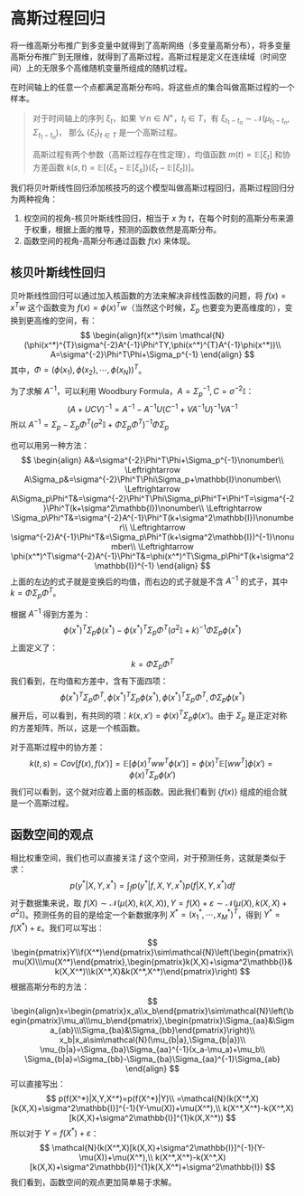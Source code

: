# 高斯过程回归

将一维高斯分布推广到多变量中就得到了高斯网络（多变量高斯分布），将多变量高斯分布推广到无限维，就得到了高斯过程，高斯过程是定义在连续域（时间空间）上的无限多个高维随机变量所组成的随机过程。

在时间轴上的任意一个点都满足高斯分布吗，将这些点的集合叫做高斯过程的一个样本。

>   对于时间轴上的序列 $\xi_t$，如果 $\forall n\in N^+，t_i\in T$，有 $\xi_{t_1-t_n}\sim \mathcal{N}(\mu_{t_1-t_n},\Sigma_{t_1-t_n})$，  那么 $\{\xi_t\}_{t\in T}$ 是一个高斯过程。
>
>   高斯过程有两个参数（高斯过程存在性定理），均值函数 $m(t)=\mathbb{E}[\xi_t]$ 和协方差函数 $k(s,t)=\mathbb{E}[(\xi_s-\mathbb{E}[\xi_s])(\xi_t-\mathbb{E}[\xi_t])]$。

我们将贝叶斯线性回归添加核技巧的这个模型叫做高斯过程回归，高斯过程回归分为两种视角：

1.  权空间的视角-核贝叶斯线性回归，相当于 $x$ 为 $t$，在每个时刻的高斯分布来源于权重，根据上面的推导，预测的函数依然是高斯分布。
2.  函数空间的视角-高斯分布通过函数 $f(x)$ 来体现。

## 核贝叶斯线性回归

贝叶斯线性回归可以通过加入核函数的方法来解决非线性函数的问题，将 $f(x)=x^Tw$ 这个函数变为 $f(x)=\phi(x)^Tw$（当然这个时候，$ \Sigma_p$ 也要变为更高维度的），变换到更高维的空间，有：
$$
\begin{align}f(x^*)\sim \mathcal{N}(\phi(x^*)^{T}\sigma^{-2}A^{-1}\Phi^TY,\phi(x^*)^{T}A^{-1}\phi(x^*))\\
A=\sigma^{-2}\Phi^T\Phi+\Sigma_p^{-1}
\end{align}
$$
其中，$\Phi=(\phi(x_1),\phi(x_2),\cdots,\phi(x_N))^T$。

为了求解 $A^{-1}$，可以利用 Woodbury Formula，$A=\Sigma_p^{-1},C=\sigma^{-2}\mathbb{I}$：
$$
(A+UCV)^{-1}=A^{-1}-A^{-1}U(C^{-1}+VA^{-1}U)^{-1}VA^{-1}
$$
所以 $A^{-1}=\Sigma_p-\Sigma_p\Phi^T(\sigma^2\mathbb{I}+\Phi\Sigma_p\Phi^T)^{-1}\Phi\Sigma_p$

也可以用另一种方法：
$$
\begin{align}
A&=\sigma^{-2}\Phi^T\Phi+\Sigma_p^{-1}\nonumber\\
\Leftrightarrow A\Sigma_p&=\sigma^{-2}\Phi^T\Phi\Sigma_p+\mathbb{I}\nonumber\\
\Leftrightarrow A\Sigma_p\Phi^T&=\sigma^{-2}\Phi^T\Phi\Sigma_p\Phi^T+\Phi^T=\sigma^{-2}\Phi^T(k+\sigma^2\mathbb{I})\nonumber\\
\Leftrightarrow \Sigma_p\Phi^T&=\sigma^{-2}A^{-1}\Phi^T(k+\sigma^2\mathbb{I})\nonumber\\
\Leftrightarrow \sigma^{-2}A^{-1}\Phi^T&=\Sigma_p\Phi^T(k+\sigma^2\mathbb{I})^{-1}\nonumber\\
\Leftrightarrow \phi(x^*)^T\sigma^{-2}A^{-1}\Phi^T&=\phi(x^*)^T\Sigma_p\Phi^T(k+\sigma^2\mathbb{I})^{-1}
\end{align}
$$
上面的左边的式子就是变换后的均值，而右边的式子就是不含 $A^{-1}$ 的式子，其中 $k=\Phi\Sigma_p\Phi^T$。

根据 $A^{-1}$ 得到方差为：
$$
\phi(x^*)^T\Sigma_p\phi(x^*)-\phi(x^*)^T\Sigma_p\Phi^T(\sigma^2\mathbb{I}+k)^{-1}\Phi\Sigma_p\phi(x^*)
$$
上面定义了：
$$
k=\Phi\Sigma_p\Phi^T
$$
我们看到，在均值和方差中，含有下面四项：
$$
\phi(x^*)^T\Sigma_p\Phi^T,\phi(x^*)^T\Sigma_p\phi(x^*),\phi(x^*)^T\Sigma_p\Phi^T,\Phi\Sigma_p\phi(x^*)
$$
展开后，可以看到，有共同的项：$k(x,x')=\phi(x)^T\Sigma_p\phi(x‘)$。由于 $\Sigma_p$ 是正定对称的方差矩阵，所以，这是一个核函数。

对于高斯过程中的协方差：
$$
k(t,s)=Cov[f(x),f(x')]=\mathbb{E}[\phi(x)^Tww^T\phi(x')]=\phi(x)^T\mathbb{E}[ww^T]\phi(x')=\phi(x)^T\Sigma_p\phi(x')
$$
我们可以看到，这个就对应着上面的核函数。因此我们看到 $\{f(x)\}$ 组成的组合就是一个高斯过程。

## 函数空间的观点

相比权重空间，我们也可以直接关注 $f$ 这个空间，对于预测任务，这就是类似于求：
$$
p(y^*|X,Y,x^*)=\int_fp(y^*|f,X,Y,x^*)p(f|X,Y,x^*)df
$$
对于数据集来说，取 $f(X)\sim\mathcal{N}(\mu(X),k(X,X)),Y=f(X)+\varepsilon\sim\mathcal{N}(\mu(X),k(X,X)+\sigma^2\mathbb{I})$。预测任务的目的是给定一个新数据序列 $X^*=(x_1^*,\cdots,x_M^*)^T$，得到 $Y^*=f(X^*)+\varepsilon$。我们可以写出：
$$
\begin{pmatrix}Y\\f(X^*)\end{pmatrix}\sim\mathcal{N}\left(\begin{pmatrix}\mu(X)\\\mu(X^*)\end{pmatrix},\begin{pmatrix}k(X,X)+\sigma^2\mathbb{I}&k(X,X^*)\\k(X^*,X)&k(X^*,X^*)\end{pmatrix}\right)
$$
根据高斯分布的方法：
$$
\begin{align}x=\begin{pmatrix}x_a\\x_b\end{pmatrix}\sim\mathcal{N}\left(\begin{pmatrix}\mu_a\\\mu_b\end{pmatrix},\begin{pmatrix}\Sigma_{aa}&\Sigma_{ab}\\\Sigma_{ba}&\Sigma_{bb}\end{pmatrix}\right)\\
x_b|x_a\sim\mathcal{N}(\mu_{b|a},\Sigma_{b|a})\\
\mu_{b|a}=\Sigma_{ba}\Sigma_{aa}^{-1}(x_a-\mu_a)+\mu_b\\
\Sigma_{b|a}=\Sigma_{bb}-\Sigma_{ba}\Sigma_{aa}^{-1}\Sigma_{ab}
\end{align}
$$
可以直接写出：
$$
p(f(X^*)|X,Y,X^*)=p(f(X^*)|Y)\\
=\mathcal{N}(k(X^*,X)[k(X,X)+\sigma^2\mathbb{I}]^{-1}(Y-\mu(X))+\mu(X^*),\\
k(X^*,X^*)-k(X^*,X)[k(X,X)+\sigma^2\mathbb{I}]^{1}k(X,X^*))
$$
所以对于 $Y=f(X^*)+\varepsilon$：
$$
\mathcal{N}(k(X^*,X)[k(X,X)+\sigma^2\mathbb{I}]^{-1}(Y-\mu(X))+\mu(X^*),\\
k(X^*,X^*)-k(X^*,X)[k(X,X)+\sigma^2\mathbb{I}]^{1}k(X,X^*)+\sigma^2\mathbb{I})
$$
我们看到，函数空间的观点更加简单易于求解。